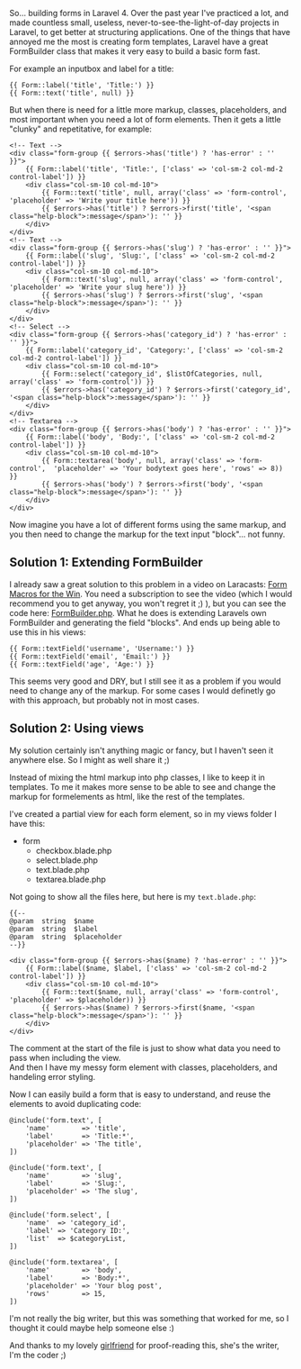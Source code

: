 So... building forms in Laravel 4. 
Over the past year I've practiced a lot, and made countless small, useless, never-to-see-the-light-of-day projects in Laravel, to get better at structuring applications. One of the things that have annoyed me the most is creating form templates, Laravel have a great FormBuilder class that makes it very easy to build a basic form fast.

For example an inputbox and label for a title:

```
{{ Form::label('title', 'Title:') }}
{{ Form::text('title', null) }}
```

But when there is need for a little more markup, classes, placeholders, and most important when you need a lot of form elements. Then it gets a little "clunky" and repetitative, for example:

```
<!-- Text -->
<div class="form-group {{ $errors->has('title') ? 'has-error' : '' }}">
    {{ Form::label('title', 'Title:', ['class' => 'col-sm-2 col-md-2 control-label']) }}
    <div class="col-sm-10 col-md-10">
        {{ Form::text('title', null, array('class' => 'form-control', 'placeholder' => 'Write your title here')) }}
        {{ $errors->has('title') ? $errors->first('title', '<span class="help-block">:message</span>'): '' }}
    </div>
</div>
<!-- Text -->
<div class="form-group {{ $errors->has('slug') ? 'has-error' : '' }}">
    {{ Form::label('slug', 'Slug:', ['class' => 'col-sm-2 col-md-2 control-label']) }}
    <div class="col-sm-10 col-md-10">
        {{ Form::text('slug', null, array('class' => 'form-control', 'placeholder' => 'Write your slug here')) }}
        {{ $errors->has('slug') ? $errors->first('slug', '<span class="help-block">:message</span>'): '' }}
    </div>
</div>
<!-- Select -->
<div class="form-group {{ $errors->has('category_id') ? 'has-error' : '' }}">
    {{ Form::label('category_id', 'Category:', ['class' => 'col-sm-2 col-md-2 control-label']) }}
    <div class="col-sm-10 col-md-10">
        {{ Form::select('category_id', $listOfCategories, null, array('class' => 'form-control')) }}
        {{ $errors->has('category_id') ? $errors->first('category_id', '<span class="help-block">:message</span>'): '' }}
    </div>
</div>
<!-- Textarea -->
<div class="form-group {{ $errors->has('body') ? 'has-error' : '' }}">
    {{ Form::label('body', 'Body:', ['class' => 'col-sm-2 col-md-2 control-label']) }}
    <div class="col-sm-10 col-md-10">
        {{ Form::textarea('body', null, array('class' => 'form-control',  'placeholder' => 'Your bodytext goes here', 'rows' => 8)) }}
        {{ $errors->has('body') ? $errors->first('body', '<span class="help-block">:message</span>'): '' }}
    </div>
</div>
```

Now imagine you have a lot of different forms using the same markup, and you then need to change the markup for the text input "block"... not funny.

## Solution 1: Extending FormBuilder

I already saw a great solution to this problem in a video on Laracasts: [Form Macros for the Win](https://laracasts.com/lessons/form-macros-for-the-win). You need a subscription to see the video (which I would recommend you to get anyway, you won't regret it ;) ), but you can see the code here: [FormBuilder.php](https://github.com/laracasts/Laravel-Form-Macros-for-the-Win/blob/master/app/Acme/Html/FormBuilder.php). What he does is extending Laravels own FormBuilder and generating the field "blocks". And ends up being able to use this in his views:

```
{{ Form::textField('username', 'Username:') }}
{{ Form::textField('email', 'Email:') }}
{{ Form::textField('age', 'Age:') }}
```

This seems very good and DRY, but I still see it as a problem if you would need to change any of the markup. For some cases I would definetly go with this approach, but probably not in most cases.

## Solution 2: Using views

My solution certainly isn't anything magic or fancy, but I haven't seen it anywhere else. So I might as well share it ;)

Instead of mixing the html markup into php classes, I like to keep it in templates. To me it makes more sense to be able to see and change the markup for formelements as html, like the rest of the templates.

I've created a partial view for each form element, so in my views folder I have this:

* form
    - checkbox.blade.php
    - select.blade.php
    - text.blade.php
    - textarea.blade.php

Not going to show all the files here, but here is my `text.blade.php`:

```
{{--
@param  string  $name
@param  string  $label
@param  string  $placeholder
--}}

<div class="form-group {{ $errors->has($name) ? 'has-error' : '' }}">
    {{ Form::label($name, $label, ['class' => 'col-sm-2 col-md-2 control-label']) }}
    <div class="col-sm-10 col-md-10">
        {{ Form::text($name, null, array('class' => 'form-control', 'placeholder' => $placeholder)) }}
        {{ $errors->has($name) ? $errors->first($name, '<span class="help-block">:message</span>'): '' }}
    </div>
</div>
```

The comment at the start of the file is just to show what data you need to pass when including the view.  
And then I have my messy form element with classes, placeholders, and handeling error styling.

Now I can easily build a form that is easy to understand, and reuse the elements to avoid duplicating code:

```
@include('form.text', [
    'name'        => 'title',
    'label'       => 'Title:*',
    'placeholder' => 'The title',
])

@include('form.text', [
    'name'        => 'slug',
    'label'       => 'Slug:',
    'placeholder' => 'The slug',
])

@include('form.select', [
    'name'  => 'category_id',
    'label' => 'Category ID:',
    'list'  => $categoryList,
])

@include('form.textarea', [
    'name'        => 'body',
    'label'       => 'Body:*',
    'placeholder' => 'Your blog post',
    'rows'        => 15,
])
```

I'm not really the big writer, but this was something that worked for me, so I thought it could maybe help someone else :)

And thanks to my lovely [girlfriend](http://camillagejl.com) for proof-reading this, she's the writer, I'm the coder ;)
